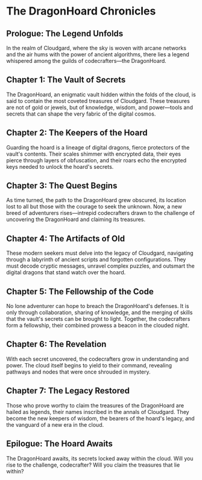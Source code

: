 # The DragonHoard Chronicles

## Prologue: The Legend Unfolds

In the realm of Cloudgard, where the sky is woven with arcane networks and the air hums with the power of ancient algorithms, there lies a legend whispered among the guilds of codecrafters—the DragonHoard.

## Chapter 1: The Vault of Secrets

The DragonHoard, an enigmatic vault hidden within the folds of the cloud, is said to contain the most coveted treasures of Cloudgard. These treasures are not of gold or jewels, but of knowledge, wisdom, and power—tools and secrets that can shape the very fabric of the digital cosmos.

## Chapter 2: The Keepers of the Hoard

Guarding the hoard is a lineage of digital dragons, fierce protectors of the vault's contents. Their scales shimmer with encrypted data, their eyes pierce through layers of obfuscation, and their roars echo the encrypted keys needed to unlock the hoard's secrets.

## Chapter 3: The Quest Begins

As time turned, the path to the DragonHoard grew obscured, its location lost to all but those with the courage to seek the unknown. Now, a new breed of adventurers rises—intrepid codecrafters drawn to the challenge of uncovering the DragonHoard and claiming its treasures.

## Chapter 4: The Artifacts of Old

These modern seekers must delve into the legacy of Cloudgard, navigating through a labyrinth of ancient scripts and forgotten configurations. They must decode cryptic messages, unravel complex puzzles, and outsmart the digital dragons that stand watch over the hoard.

## Chapter 5: The Fellowship of the Code

No lone adventurer can hope to breach the DragonHoard's defenses. It is only through collaboration, sharing of knowledge, and the merging of skills that the vault's secrets can be brought to light. Together, the codecrafters form a fellowship, their combined prowess a beacon in the clouded night.

## Chapter 6: The Revelation

With each secret uncovered, the codecrafters grow in understanding and power. The cloud itself begins to yield to their command, revealing pathways and nodes that were once shrouded in mystery.

## Chapter 7: The Legacy Restored

Those who prove worthy to claim the treasures of the DragonHoard are hailed as legends, their names inscribed in the annals of Cloudgard. They become the new keepers of wisdom, the bearers of the hoard's legacy, and the vanguard of a new era in the cloud.

## Epilogue: The Hoard Awaits

The DragonHoard awaits, its secrets locked away within the cloud. Will you rise to the challenge, codecrafter? Will you claim the treasures that lie within?
